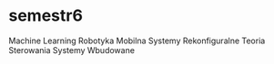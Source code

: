# semestr6
 
Machine Learning
Robotyka Mobilna
Systemy Rekonfiguralne
Teoria Sterowania
Systemy Wbudowane
